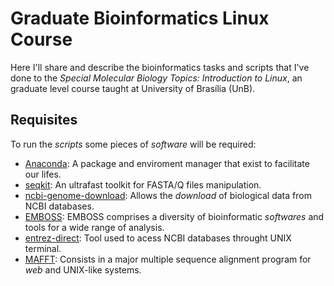 # Graduate Bioinformatics Linux Course
 Here I'll share and describe the bioinformatics tasks and scripts that I've done to the *Special Molecular Biology Topics: Introduction to Linux*, an graduate level course taught at University of Brasília (UnB).
## Requisites
To run the *scripts* some pieces of *software* will be required:
- [Anaconda](https://www.anaconda.com/): A package and enviroment manager that exist to facilitate our lifes.  
- [seqkit](https://github.com/shenwei356/seqkit): An ultrafast toolkit for FASTA/Q files manipulation. 
- [ncbi-genome-download](https://github.com/kblin/ncbi-genome-download/): Allows the *download* of biological data from NCBI databases. 
- [EMBOSS](http://emboss.open-bio.org/): EMBOSS comprises a diversity of bioinformatic *softwares* and tools for a wide range of analysis. 
- [entrez-direct](https://www.ncbi.nlm.nih.gov/books/NBK179288/): Tool used to acess NCBI databases throught UNIX terminal.
- [MAFFT](https://mafft.cbrc.jp/alignment/software/): Consists in a major multiple sequence alignment program for *web* and UNIX-like systems.
